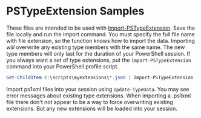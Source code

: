 # PSTypeExtension Samples

These files are intended to be used with [Import-PSTypeExtension](../docs/Import-PSTypeExtension.md). Save the file locally and run the import command. You must specify the full file name with file extension, so the function knows how to import the data. Importing *will* overwrite any existing type members with the same name. The new type members will only last for the duration of your PowerShell session. If you always want a set of type extensions, put the `Import-PSTypeExtension` command into your PowerShell profile script.

```powershell
Get-ChildItem c:\scripts\myextensions\*.json | Import-PSTypeExtension
```

Import ps1xml files into your session using `Update-TypeData`. You may see error messages about existing type extensions. When importing a .ps1xml file there don't not appear to be a way to force overwriting existing extensions. But any new extensions will be loaded into your session.
